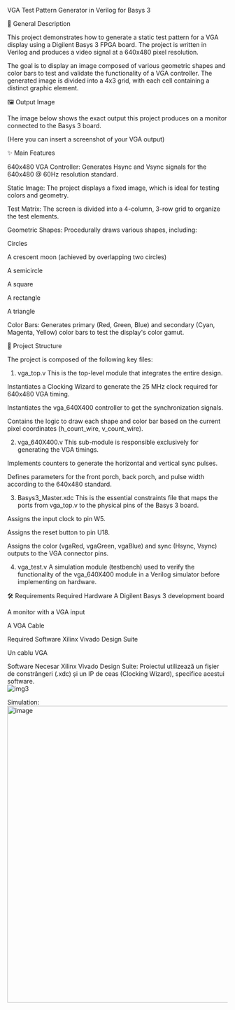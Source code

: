 VGA Test Pattern Generator in Verilog for Basys 3

📝 General Description

This project demonstrates how to generate a static test pattern for a VGA display using a Digilent Basys 3 FPGA board. The project is written in Verilog and produces a video signal at a 640x480 pixel resolution.

The goal is to display an image composed of various geometric shapes and color bars to test and validate the functionality of a VGA controller. The generated image is divided into a 4x3 grid, with each cell containing a distinct graphic element.

🖼️ Output Image

The image below shows the exact output this project produces on a monitor connected to the Basys 3 board.

(Here you can insert a screenshot of your VGA output)

✨ Main Features

640x480 VGA Controller: Generates Hsync and Vsync signals for the 640x480 @ 60Hz resolution standard.

Static Image: The project displays a fixed image, which is ideal for testing colors and geometry.

Test Matrix: The screen is divided into a 4-column, 3-row grid to organize the test elements.

Geometric Shapes: Procedurally draws various shapes, including:

Circles

A crescent moon (achieved by overlapping two circles)

A semicircle

A square

A rectangle

A triangle

Color Bars: Generates primary (Red, Green, Blue) and secondary (Cyan, Magenta, Yellow) color bars to test the display's color gamut.

📁 Project Structure

The project is composed of the following key files:

1. vga_top.v
This is the top-level module that integrates the entire design.

Instantiates a Clocking Wizard to generate the 25 MHz clock required for 640x480 VGA timing.

Instantiates the vga_640X400 controller to get the synchronization signals.

Contains the logic to draw each shape and color bar based on the current pixel coordinates (h_count_wire, v_count_wire).

2. vga_640X400.v
This sub-module is responsible exclusively for generating the VGA timings.

Implements counters to generate the horizontal and vertical sync pulses.

Defines parameters for the front porch, back porch, and pulse width according to the 640x480 standard.

3. Basys3_Master.xdc
This is the essential constraints file that maps the ports from vga_top.v to the physical pins of the Basys 3 board.

Assigns the input clock to pin W5.

Assigns the reset button to pin U18.

Assigns the color (vgaRed, vgaGreen, vgaBlue) and sync (Hsync, Vsync) outputs to the VGA connector pins.

4. vga_test.v
A simulation module (testbench) used to verify the functionality of the vga_640X400 module in a Verilog simulator before implementing on hardware.

🛠️ Requirements
Required Hardware
A Digilent Basys 3 development board

A monitor with a VGA input

A VGA Cable

Required Software
Xilinx Vivado Design Suite

Un cablu VGA

Software Necesar
Xilinx Vivado Design Suite: Proiectul utilizează un fișier de constrângeri (.xdc) și un IP de ceas (Clocking Wizard), specifice acestui software.           
![img3](https://github.com/user-attachments/assets/e10b2e94-e924-4287-90c9-dbaaa807ef73)

Simulation:
<img width="1275" height="678" alt="image" src="https://github.com/user-attachments/assets/07640a6c-7cae-4610-8f4b-e868492ead0e" />

